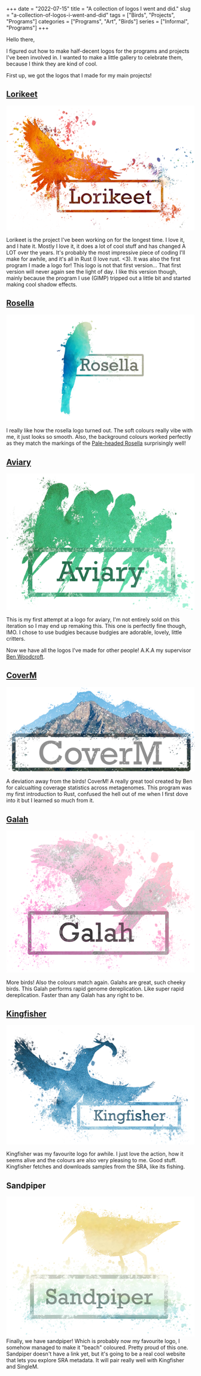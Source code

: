 +++ 
date = "2022-07-15"
title = "A collection of logos I went and did."
slug = "a-collection-of-logos-i-went-and-did" 
tags = ["Birds", "Projects", "Programs"]
categories = ["Programs", "Art", "Birds"]
series = ["Informal", "Programs"]
+++

Hello there,

I figured out how to make half-decent logos for the programs and projects I've
been involved in. I wanted to make a little gallery to celebrate them, because I think
they are kind of cool.

First up, we got the logos that I made for my main projects!

## [Lorikeet](https://rhysnewell.github.io/Lorikeet/)
![](/images/lorikeet_logo.png)

Lorikeet is the project I've been working on for the longest time. I love it, and I hate it. Mostly I love it, it
does a lot of cool stuff and has changed A LOT over the years. It's probably the most impressive piece of coding I'll
make for awhile, and it's all in Rust (I love rust. <3). It was also the first program I made a logo for! This logo is not
that first version... That first version will never again see the light of day. I like this version though,
mainly because the program I use (GIMP) tripped out a little bit and started making cool shadow effects.

## [Rosella](https://rhysnewell.github.io/rosella/)
![](/images/rosella.png)

I really like how the rosella logo turned out. The soft colours really vibe with me, it just looks so smooth. Also, the
background colours worked perfectly as they match the markings of the [Pale-headed Rosella](https://www.google.com/search?q=pale-headed+rosella&rlz=1C1GCEB_enAU909AU909&sxsrf=ALiCzsbze3TPniXB6KHoi0HoKhqnajiO-Q:1657881446555&source=lnms&tbm=isch&sa=X&ved=2ahUKEwiKkc7V2fr4AhWcT2wGHXhZCYgQ_AUoAXoECCYQAw&biw=1849&bih=1021&dpr=1.35)
surprisingly well!

## [Aviary](https://rhysnewell.github.io/aviary/)
![](/images/aviary_logo.png)

This is my first attempt at a logo for aviary, I'm not entirely sold on this iteration so I may end up remaking this. This one
is perfectly fine though, IMO. I chose to use budgies because budgies are adorable, lovely, little critters.

Now we have all the logos I've made for other people! A.K.A my supervisor [Ben Woodcroft](https://github.com/wwood).

## [CoverM](https://github.com/wwood/coverm/)
![](/images/coverm.png)

A deviation away from the birds! CoverM! A really great tool created by Ben for calcualting coverage statistics across
metagenomes. This program was my first introduction to Rust, confused the hell out of me when I first dove into it but I learned
so much from it.

## [Galah](https://github.com/wwood/galah/)
![](/images/galah_logo.png)

More birds! Also the colours match again. Galahs are great, such cheeky birds. This Galah performs rapid genome dereplication. 
Like super rapid dereplication. Faster than any Galah has any right to be.

## [Kingfisher](https://github.com/wwood/kingfisher-download)
![](/images/kingfisher_logo.png)

Kingfisher was my favourite logo for awhile. I just love the action, how it seems alive and the colours are also
very pleasing to me. Good stuff. Kingfisher fetches and downloads samples from the SRA, like its fishing.

## Sandpiper
![](/images/sandpiper.png)
Finally, we have sandpiper! Which is probably now my favourite logo, I somehow managed to make it "beach" coloured. Pretty 
proud of this one. Sandpiper doesn't have a link yet, but it's going to be a real cool website that lets you explore
SRA metadata. It will pair really well with Kingfisher and SingleM.
